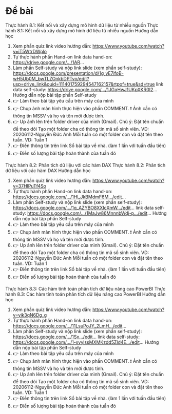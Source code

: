 # Đề bài







Thực hành 8.1: Kết nối và xây dựng mô hình dữ liệu từ nhiều nguồn
Thực hành 8.1: Kết nối và xây dựng mô hình dữ liệu từ nhiều nguồn
Hướng dẫn học
1. Xem phần quiz
link video hướng dẫn: https://www.youtube.com/watch?v=iT5WtrDWplo
2. Tự thực hành phần Hand-on
link data hand-on: https://drive.google.com/.../1AR...
3. Làm phần Self-study và nộp
link slide (xem phần self-study): https://docs.google.com/presentation/d/1g_yE7ifoB-wH5Ub0M_bwTLZOnkbDPTvo/edit?usp=drive_link&ouid=111401759294547162157&rtpof=true&sd=true
link data self-study: https://drive.google.com/.../1JGqHwJ1UKpXKR0I2...
Hướng dẫn nộp bài tập phần Self-study
1. 👉 Làm theo bài tập yêu cầu trên máy của mình
2. 👉 Chụp ảnh màn hình thực hiện vào phần COMMENT.
❗ Ảnh cần có thông tin MSSV và họ và tên mới được tính.
3. 👉 Up ảnh lên trên folder driver của mình (Gmail). Chú ý: Đặt tên chuẩn để theo dõi Tạo một folder cha có thông tin mã số sinh viên. VD: 20206112-Nguyễn Đức Anh Mỗi tuần có một folder con và đặt tên theo tuần. VD: Tuần 1
4. 👉 Điền thông tin trên link Sổ bài tập về nhà. (làm 1 lần với tuần đầu tiên)
5. 👉 Điền số lượng bài tập hoàn thành của tuần đó
<!--  -->

Thực hành 8.2: Phân tích dữ liệu với các hàm DAX
Thực hành 8.2: Phân tích dữ liệu với các hàm DAX
Hướng dẫn học
1. Xem phần quiz
link video hướng dẫn: https://www.youtube.com/watch?v=37HlPuTf4So
2. Tự thực hành phần Hand-on
link data hand-on: https://docs.google.com/.../1Hl_JkBMdmF6M.../edit...
3. Làm phần Self-study và nộp
link slide (xem phần self-study):
https://docs.google.com/.../1q_AZYBO8XXIcXmW.../edit...
link data self-study: https://docs.google.com/.../1MaJw86MnnnbWdj-p.../edit...
Hướng dẫn nộp bài tập phần Self-study
1. 👉 Làm theo bài tập yêu cầu trên máy của mình
2. 👉 Chụp ảnh màn hình thực hiện vào phần COMMENT.
❗ Ảnh cần có thông tin MSSV và họ và tên mới được tính.
3. 👉 Up ảnh lên trên folder driver của mình (Gmail). Chú ý: Đặt tên chuẩn để theo dõi
Tạo một folder cha có thông tin mã số sinh viên. VD: 20206112-Nguyễn Đức Anh
Mỗi tuần có một folder con và đặt tên theo tuần. VD: Tuần 1
4. 👉 Điền thông tin trên link Sổ bài tập về nhà. (làm 1 lần với tuần đầu tiên)
5. 👉 Điền số lượng bài tập hoàn thành của tuần đó
<!--  -->

Thực hành 8.3: Các hàm tính toán phân tích dữ liệu nâng cao PowerBI
Thực hành 8.3: Các hàm tính toán phân tích dữ liệu nâng cao PowerBI
Hướng dẫn học
1. Xem phần quiz
link video hướng dẫn: https://www.youtube.com/watch?v=yik3qN6Dg_g
2. Tự thực hành phần Hand-on
link data hand-on: https://docs.google.com/.../11LsuPoJY_2LmH.../edit...
3. Làm phần Self-study và nộp
link slide (xem phần self-study):
https://docs.google.com/.../1Sx.../edit...
link data self-study: https://docs.google.com/.../1-xvylssMXMKzdd5Zld4E.../edit...
Hướng dẫn nộp bài tập phần Self-study
1. 👉 Làm theo bài tập yêu cầu trên máy của mình
2. 👉 Chụp ảnh màn hình thực hiện vào phần COMMENT.
❗ Ảnh cần có thông tin MSSV và họ và tên mới được tính.
3. 👉 Up ảnh lên trên folder driver của mình (Gmail). Chú ý: Đặt tên chuẩn để theo dõi
Tạo một folder cha có thông tin mã số sinh viên. VD: 20206112-Nguyễn Đức Anh
Mỗi tuần có một folder con và đặt tên theo tuần. VD: Tuần 1
4. 👉 Điền thông tin trên link Sổ bài tập về nhà. (làm 1 lần với tuần đầu tiên)
5. 👉 Điền số lượng bài tập hoàn thành của tuần đó

